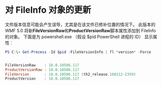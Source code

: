 # 对 FileInfo 对象的更新
文件版本信息可能会产生误导，尤其是在该文件已修补位置的情况下。 此版本的 WMF 5.0 将新**FileVersionRaw**和**ProductVersionRaw**脚本属性添加到 FileInfo 的对象。 下面是为 powershell.exe （假设 $pid PowerShell 进程的 ID） 显示属性︰

```powershell
PS C:\> Get-Process -Id $pid -FileVersionInfo | fl *version* -Force


FileVersionRaw    : 10.0.10586.117
ProductVersionRaw : 10.0.10586.117
FileVersion       : 10.0.10586.117 (th2_release.160212-2359)
ProductVersion    : 10.0.10586.117
